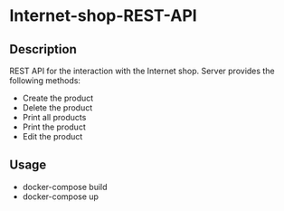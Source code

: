 # Internet-shop-REST-API 

## Description
REST API for the interaction with the Internet shop. Server provides the following methods:
* Create the product
* Delete the product
* Print all products
* Print the product
* Edit the product

## Usage
* docker-compose build
* docker-compose up

